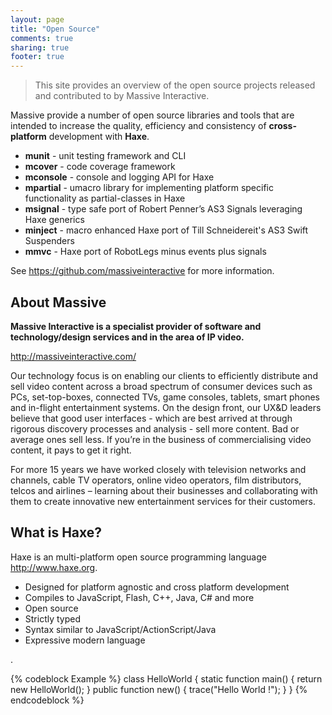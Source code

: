 ```yaml
---
layout: page
title: "Open Source"
comments: true
sharing: true
footer: true
---
```


> This site provides an overview of the open source projects released and contributed to by Massive Interactive.

Massive provide a number of open source libraries and tools that are intended to increase the quality, efficiency and consistency of **cross-platform** development with **Haxe**.

* **munit** - unit testing framework and CLI
* **mcover** - code coverage framework
* **mconsole** - console and logging API for Haxe
* **mpartial** - umacro library for implementing platform specific functionality as partial-classes in Haxe
* **msignal** - type safe port of Robert Penner’s AS3 Signals leveraging Haxe generics
* **minject** - macro enhanced Haxe port of Till Schneidereit's AS3 Swift Suspenders
* **mmvc** - Haxe port of RobotLegs minus events plus signals


See <https://github.com/massiveinteractive> for more information.



## About Massive

**Massive Interactive is a specialist provider of software and technology/design services and in the area of IP video.**

<http://massiveinteractive.com/>


Our technology focus is on enabling our clients to efficiently distribute and sell video content across a broad spectrum of consumer devices such as PCs, set-top-boxes, connected TVs, game consoles, tablets, smart phones and in-flight entertainment systems. On the design front, our UX&amp;D leaders believe that good user interfaces - which are best arrived at through rigorous discovery processes and analysis - sell more content. Bad or average ones sell less. If you’re in the business of commercialising video content, it pays to get it right.

For more 15 years we have worked closely with television networks and channels, cable TV operators, online video operators, film distributors, telcos and airlines – learning about their businesses and collaborating with them to create innovative new entertainment services for their customers.

## What is Haxe?

Haxe is an multi-platform open source programming language <http://www.haxe.org>.

* Designed for platform agnostic and cross platform development
* Compiles to JavaScript, Flash, C++, Java, C# and more
* Open source
* Strictly typed
* Syntax similar to JavaScript/ActionScript/Java
* Expressive modern language

.

{% codeblock Example %}
class HelloWorld
{
    static function main()
    {
        return new HelloWorld();
    }
    public function new()
    {
        trace("Hello World !");
    }
}
{% endcodeblock %}
